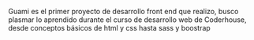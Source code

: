Guami es el primer proyecto de desarrollo front end que realizo, busco plasmar lo aprendido durante el curso de desarrollo web de Coderhouse, desde conceptos básicos de html y css hasta sass y boostrap
